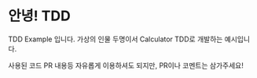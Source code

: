 # 안녕! TDD
TDD Example 입니다.
가상의 인물 두명이서 Calculator TDD로 개발하는 예시입니다.

사용된 코드 PR 내용등 자유롭게 이용하셔도 되지만, PR이나 코멘트는 삼가주세요!
